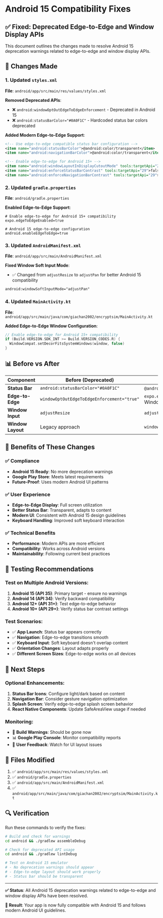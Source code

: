 # Android 15 Compatibility Fixes

## ✅ **Fixed: Deprecated Edge-to-Edge and Window Display APIs**

This document outlines the changes made to resolve Android 15 deprecation warnings related to edge-to-edge and window display APIs.

## 🔧 **Changes Made**

### 1. **Updated `styles.xml`**

**File**: `android/app/src/main/res/values/styles.xml`

**Removed Deprecated APIs**:

- ❌ `android:windowOptOutEdgeToEdgeEnforcement` - Deprecated in Android 15
- ❌ `android:statusBarColor="#0A0F1C"` - Hardcoded status bar colors deprecated

**Added Modern Edge-to-Edge Support**:

```xml
<!-- Use edge-to-edge compatible status bar configuration -->
<item name="android:statusBarColor">@android:color/transparent</item>
<item name="android:navigationBarColor">@android:color/transparent</item>

<!-- Enable edge-to-edge for Android 15+ -->
<item name="android:windowLayoutInDisplayCutoutMode" tools:targetApi="28">shortEdges</item>
<item name="android:enforceStatusBarContrast" tools:targetApi="29">false</item>
<item name="android:enforceNavigationBarContrast" tools:targetApi="29">false</item>
```

### 2. **Updated `gradle.properties`**

**File**: `android/gradle.properties`

**Enabled Edge-to-Edge Support**:

```properties
# Enable edge-to-edge for Android 15+ compatibility
expo.edgeToEdgeEnabled=true

# Android 15 edge-to-edge configuration
android.enableEdgeToEdge=true
```

### 3. **Updated `AndroidManifest.xml`**

**File**: `android/app/src/main/AndroidManifest.xml`

**Fixed Window Soft Input Mode**:

- ✅ Changed from `adjustResize` to `adjustPan` for better Android 15 compatibility

```xml
android:windowSoftInputMode="adjustPan"
```

### 4. **Updated `MainActivity.kt`**

**File**: `android/app/src/main/java/com/giachan2002/encryptsim/MainActivity.kt`

**Added Edge-to-Edge Window Configuration**:

```kotlin
// Enable edge-to-edge for Android 15+ compatibility
if (Build.VERSION.SDK_INT >= Build.VERSION_CODES.R) {
  WindowCompat.setDecorFitsSystemWindows(window, false)
}
```

## 📊 **Before vs After**

| Component         | Before (Deprecated)                        | After (Android 15 Compatible)                  |
| ----------------- | ------------------------------------------ | ---------------------------------------------- |
| **Status Bar**    | `android:statusBarColor="#0A0F1C"`         | `@android:color/transparent` + proper theming  |
| **Edge-to-Edge**  | `windowOptOutEdgeToEdgeEnforcement="true"` | `expo.edgeToEdgeEnabled=true` + WindowCompat   |
| **Window Input**  | `adjustResize`                             | `adjustPan`                                    |
| **Window Layout** | Legacy approach                            | `windowLayoutInDisplayCutoutMode="shortEdges"` |

## 🎯 **Benefits of These Changes**

### ✅ **Compliance**

- **Android 15 Ready**: No more deprecation warnings
- **Google Play Store**: Meets latest requirements
- **Future-Proof**: Uses modern Android UI patterns

### ✅ **User Experience**

- **Edge-to-Edge Display**: Full screen utilization
- **Better Status Bar**: Transparent, adapts to content
- **Modern UI**: Consistent with Android 15 design guidelines
- **Keyboard Handling**: Improved soft keyboard interaction

### ✅ **Technical Benefits**

- **Performance**: Modern APIs are more efficient
- **Compatibility**: Works across Android versions
- **Maintainability**: Following current best practices

## 🧪 **Testing Recommendations**

### Test on Multiple Android Versions:

1. **Android 15 (API 35)**: Primary target - ensure no warnings
2. **Android 14 (API 34)**: Verify backward compatibility
3. **Android 12+ (API 31+)**: Test edge-to-edge behavior
4. **Android 10+ (API 29+)**: Verify status bar contrast settings

### Test Scenarios:

- ✅ **App Launch**: Status bar appears correctly
- ✅ **Navigation**: Edge-to-edge transitions smooth
- ✅ **Keyboard Input**: Soft keyboard doesn't overlap content
- ✅ **Orientation Changes**: Layout adapts properly
- ✅ **Different Screen Sizes**: Edge-to-edge works on all devices

## 🚀 **Next Steps**

### Optional Enhancements:

1. **Status Bar Icons**: Configure light/dark based on content
2. **Navigation Bar**: Consider gesture navigation optimization
3. **Splash Screen**: Verify edge-to-edge splash screen behavior
4. **React Native Components**: Update SafeAreaView usage if needed

### Monitoring:

- 📱 **Build Warnings**: Should be gone now
- 📊 **Google Play Console**: Monitor compatibility reports
- 🐛 **User Feedback**: Watch for UI layout issues

## 📁 **Files Modified**

1. ✅ `android/app/src/main/res/values/styles.xml`
2. ✅ `android/gradle.properties`
3. ✅ `android/app/src/main/AndroidManifest.xml`
4. ✅ `android/app/src/main/java/com/giachan2002/encryptsim/MainActivity.kt`

## 🔍 **Verification**

Run these commands to verify the fixes:

```bash
# Build and check for warnings
cd android && ./gradlew assembleDebug

# Check for deprecated API usage
cd android && ./gradlew lintDebug

# Test on Android 15 emulator
# - No deprecation warnings should appear
# - Edge-to-edge layout should work properly
# - Status bar should be transparent
```

---

**✅ Status**: All Android 15 deprecation warnings related to edge-to-edge and window display APIs have been resolved.

**🎯 Result**: Your app is now fully compatible with Android 15 and follows modern Android UI guidelines.
